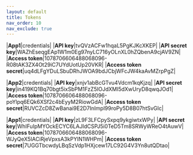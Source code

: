 ```yaml
---
layout: default
title: Tokens
nav_order: 10
nav_exclude: true
---
```


|**App1**|credentials|
|**API key**|tvQVzACFw1hqaL5PgKJKcXKEP|
|**API secret key**|WAZhEseqgEAp1W1m0Eg97nyLC716yOLnXL0hZQbenA9cjAV9ZN|
|**Access token**|1078706606488068096-R08tAK3ZX4Ot29iC7UYdUotUp20VKR|
|**Access token secret**|uq4dLFgYDuLSbuDRhJWOA9bdJCbjWFcJW4kaAvMZrpPgZ|

|**App2**|credentials|
|**API key**|xnjv1abBcGTvu4Vdcm1kqKjzq|
|**API secret key**|in419KQ1Bq70bgt5ixSbPM1FzZ5IOJdXMI5dXwUryD8qwqJOd1|
|**Access token**|1078706606488068096-poYlpq6EQk6XSf2c4bEyyM2RiowGdA|
|**Access token secret**|RUVCZcD8ZwBanai9E2D7InImpl99roPy5D8B07htSvGIc|

|**App1**|credentials|
|**API key**|zL9F3LFCpySxpq9ykgiwtxWPy|
|**API secret key**|WhIFuIpMYOckECYC6LAJIdCSPJ5i0TeD5Tm8SRWyWReO4tAuwV|
|**Access token**|1078706606488068096-WJyQeX5IACiRjeVpxsA3kPYIN1WHPm|
|**Access token secret**|7UGGTbcwdyLBqSzVdp1HXjcew17LC92G4V3Yn8utQDtao|
